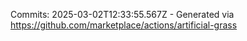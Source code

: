 Commits: 2025-03-02T12:33:55.567Z - Generated via https://github.com/marketplace/actions/artificial-grass
<br>
